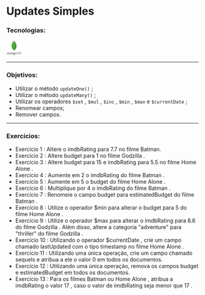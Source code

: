# Updates Simples

### Tecnologias:

<img src="https://raw.githubusercontent.com/devicons/devicon/master/icons/mongodb/mongodb-original-wordmark.svg" alt="mongodb" width="40" height="40"/>

---

### Objetivos:

- Utilizar o método `updateOne()` ;
- Utilizar o método `updateMany()` ;
- Utilizar os operadores `$set` , `$mul` , `$inc` , `$min` , `$max` e `$currentDate` ;
- Renomear campos;
- Remover campos.

---

### Exercícios:

- Exercício 1 : Altere o imdbRating para 7.7 no filme Batman.
- Exercício 2 : Altere budget para 1 no filme Godzilla .
- Exercício 3 : Altere budget para 15 e imdbRating para 5.5 no filme Home Alone .
- Exercício 4 : Aumente em 2 o imdbRating do filme Batman .
- Exercício 5 : Aumente em 5 o budget do filme Home Alone .
- Exercício 6 : Multiplique por 4 o imdbRating do filme Batman .
- Exercício 7 : Renomeie o campo budget para estimatedBudget do filme Batman .
- Exercício 8 : Utilize o operador $min para alterar o budget para 5 do filme Home Alone .
- Exercício 9 : Utilize o operador $max para alterar o imdbRating para 8.6 do filme Godzilla . Além disso, altere a categoria "adventure" para "thriller" do filme Godzilla .
- Exercício 10 : Utilizando o operador $currentDate , crie um campo chamado lastUpdated com o tipo timestamp no filme Home Alone .
- Exercício 11 : Utilizando uma única operação, crie um campo chamado sequels e atribua a ele o valor 0 em todos os documentos.
- Exercício 12 : Utilizando uma única operação, remova os campos budget e estimatedBudget em todos os documentos.
- Exercício 13 : Para os filmes Batman ou Home Alone , atribua a imdbRating o valor 17 , caso o valor de imdbRating seja menor que 17 .
